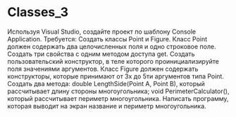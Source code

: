 # Classes_3
Используя Visual Studio, создайте проект по шаблону Console Application.
Требуется:
Создать классы Point и Figure.
Класс Point должен содержать два целочисленных поля и одно строковое поле.
Создать три свойства с одним методом доступа get.
Создать пользовательский конструктор, в теле которого проинициализируйте поля значениями аргументов. Класс Figure должен содержать конструкторы, которые принимают от 3х до 5ти аргументов типа Point.
Создать два метода: double LengthSide(Point A, Point B), который рассчитывает длину стороны многоугольника; void PerimeterCalculator(), который рассчитывает периметр многоугольника.
Написать программу, которая выводит на экран название и периметр многоугольника.
